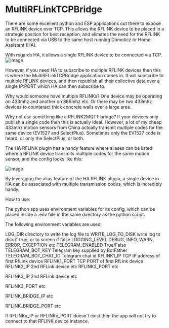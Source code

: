 # MultiRFLinkTCPBridge

There are some excellent python and ESP applications out there to expose an RFLINK device over TCP. This allows the RFLINK device to be placed in a strategic position for best reception, and elimates the need for the RFLINK to be connected via USB to the same host running Domoticz or Home Assistant (HA).

With regards HA, it allows a single RFLINK device to be connected via TCP. 
![image](https://user-images.githubusercontent.com/31904545/130103762-0d4e4ac0-179a-43c0-bb66-57e5a8df2b52.png)


However, if you need HA to subscribe to multiple RFLINK devices then this is where the MultiRFLinkTCPBridge application comes in. It will subscribe to multiple RFLINK devices, and then republish all their collective data over a single IP:PORT which HA can then subscribe to. 

Why would someone have multiple RFLINKs? One device may be operating on 433mhz and another on 866mhz etc. Or there may be two 433mhz devices to counteract thick concrete walls over a large area. 

Why not use something like a RFLINK2MQTT bridge? If your devices only publish a single code then this is actually ideal. However, a lot of my cheap 433mhz motion sensors from China actually transmit multiple codes for the same device (EV1527 and SelectPlus). Sometimes only the EV1527 code is heard, or only the SelectPlus, or both.

The HA RFLINK plugin has a handy feature where aliases can be listed where a RFLINK device transmits multiple codes for the same motion sensor, and the config looks like this:

![image](https://user-images.githubusercontent.com/31904545/130104129-11fe6ef9-74af-47a4-b8f4-b37d147fc588.png)

By leveraging the alias feature of the HA RFLINK plugin, a single device in HA can be associated with multiple transmission codes, which is incredibly handy.


How to use:

The python app uses environment variables for its config, which can be placed inside a .env fiile in the same directory as the python script.

The following environment variables are used:

LOG_DIR                    directory to write the log file to 
WRITE_LOG_TO_DISK          write log to disk if true, or to screen if false
LOGGING_LEVEL              DEBUG, INFO, WARN, ERROR, EXCEPTION etc
TELEGRAM_ENABLED           True/False
TELEGRAM_BOT_KEY           Telegram key supplied by BotFather
TELEGRAM_BOT_CHAT_ID       Telegram chat id
RFLINK1_IP                 TCP IP address of first RfLink device
RFLINK1_PORT               TCP PORT of first RfLink device
RFLINK2_IP                 2nd RFLink device etc
RFLINK2_PORT               etc

RFLINK3_IP                 2nd RFLink device etc

RFLINK3_PORT               etc

RFLINK_BRIDGE_IP           etc

RFLINK_BRIDGE_PORT         etc


If RFLINKx_IP or RFLINKx_PORT doesn't exist then the app will not try to connect to that RFLINK device instance.

